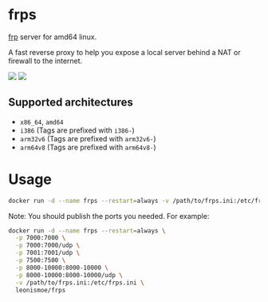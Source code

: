 # frps
[frp](https://github.com/fatedier/frp) server for amd64 linux.

A fast reverse proxy to help you expose a local server behind a NAT or firewall to the internet.

[![](https://images.microbadger.com/badges/image/leonismoe/frps.svg)](https://microbadger.com/images/leonismoe/frps) [![](https://images.microbadger.com/badges/version/leonismoe/frps.svg)](https://microbadger.com/images/leonismoe/frps)

## Supported architectures
* `x86_64`, `amd64`
* `i386` (Tags are prefixed with `i386-`)
* `arm32v6` (Tags are prefixed with `arm32v6-`)
* `arm64v8` (Tags are prefixed with `arm64v8-`)

# Usage
``` sh
docker run -d --name frps --restart=always -v /path/to/frps.ini:/etc/frps.ini leonismoe/frps
```

Note: You should publish the ports you needed. For example:
``` sh
docker run -d --name frps --restart=always \
  -p 7000:7000 \
  -p 7000:7000/udp \
  -p 7001:7001/udp \
  -p 7500:7500 \
  -p 8000-10000:8000-10000 \
  -p 8000-10000:8000-10000/udp \
  -v /path/to/frps.ini:/etc/frps.ini \
  leonismoe/frps
```
